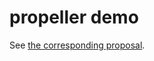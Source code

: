 # propeller demo

See [the corresponding proposal](https://github.com/orgs/dagger/discussions/1505).
